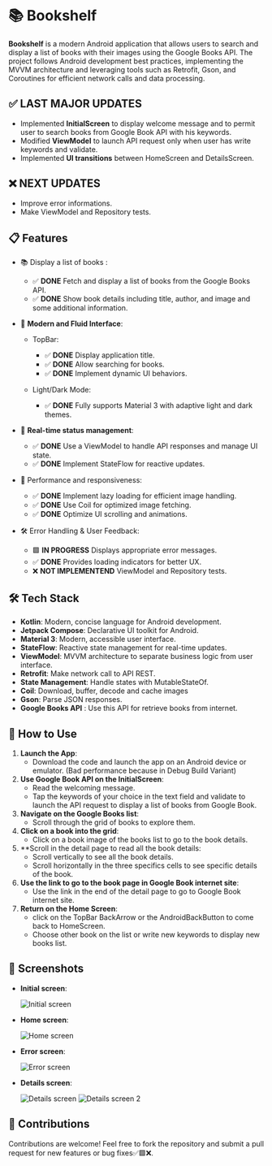 # 📚 **Bookshelf**
**Bookshelf** is a modern Android application that allows users to search and display a list of books with their images using the Google Books API. The project follows Android development best practices, implementing the MVVM architecture and leveraging tools such as Retrofit, Gson, and Coroutines for efficient network calls and data processing.

## ✅ **LAST MAJOR UPDATES**
   - Implemented **InitialScreen** to display welcome message and to permit user to search books from Google Book API with his keywords.
   - Modified **ViewModel** to launch API request only when user has write keywords and validate.
   - Implemented **UI transitions** between HomeScreen and DetailsScreen.

## ❌ **NEXT UPDATES**
   - Improve error informations.
   - Make ViewModel and Repository tests.

## 📋 **Features**
   - 📚 Display a list of books :

      - ✅ **DONE** Fetch and display a list of books from the Google Books API.
      - ✅ **DONE** Show book details including title, author, and image and some additional information.

   - 🎨 **Modern and Fluid Interface**:

      - TopBar:
         - ✅ **DONE** Display application title.
         - ✅ **DONE** Allow searching for books.
         - ✅ **DONE** Implement dynamic UI behaviors.

      - Light/Dark Mode:
         - ✅ **DONE** Fully supports Material 3 with adaptive light and dark themes.

   - 🔄 **Real-time status management**:

      - ✅ **DONE** Use a ViewModel to handle API responses and manage UI state.
      - ✅ **DONE** Implement StateFlow for reactive updates.

   - 🚀 Performance and responsiveness:
   
      - ✅ **DONE** Implement lazy loading for efficient image handling.
      - ✅ **DONE** Use Coil for optimized image fetching.
      - ✅ **DONE** Optimize UI scrolling and animations.
      
   - 🛠 Error Handling & User Feedback:

      - 🟩 **IN PROGRESS** Displays appropriate error messages.
      - ✅ **DONE** Provides loading indicators for better UX.
      - ❌ **NOT IMPLEMENTEND** ViewModel and Repository tests.

## 🛠️ **Tech Stack**
   - **Kotlin**: Modern, concise language for Android development.
   - **Jetpack Compose**: Declarative UI toolkit for Android.
   - **Material 3**: Modern, accessible user interface.
   - **StateFlow**: Reactive state management for real-time updates.
   - **ViewModel**: MVVM architecture to separate business logic from user interface.
   - **Retrofit**: Make network call to API REST.
   - **State Management**: Handle states with MutableStateOf.
   - **Coil**: Download, buffer, decode and cache images
   - **Gson**: Parse JSON responses.
   - **Google Books API** : Use this API for retrieve books from internet.
   
## 🚀 **How to Use**
1. **Launch the App**:
   - Download the code and launch the app on an Android device or emulator. (Bad performance because in Debug Build Variant)
2. **Use Google Book API on the InitialScreen**:
   - Read the welcoming message.
   - Tap the keywords of your choice in the text field and validate to launch the API request to display a list of books from Google Book.
3. **Navigate on the Google Books list**:
   - Scroll through the grid of books to explore them.
4. **Click on a book into the grid**:
   - Click on a book image of the books list to go to the book details.
5. **Scroll in the detail page to read all the book details:
   - Scroll vertically to see all the book details.
   - Scroll horizontally in the three specifics cells to see specific details of the book.
6. **Use the link to go to the book page in Google Book internet site**:
   - Use the link in the end of the detail page to go to Google Book internet site.
7. **Return on the Home Screen**:
   - click on the TopBar BackArrow or the AndroidBackButton to come back to HomeScreen.
   - Choose other book on the list or write new keywords to display new books list.

## 📸 **Screenshots**

- **Initial screen**:

   ![Initial screen](screenshots/initial_screen.png)
   
- **Home screen**:

   ![Home screen](screenshots/home_screen.png)

- **Error screen**:

   ![Error screen](screenshots/error_screen.png)

- **Details screen**:

   ![Details screen](screenshots/details_screen.png)
   ![Details screen 2](screenshots/details_screen_2.png)


## 🤝 **Contributions**
Contributions are welcome! Feel free to fork the repository and submit a pull request for new features or bug fixes✅🟩❌.
